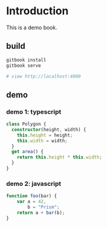 # Introduction

This is a demo book.

## build

```bash
gitbook install
gitbook serve

# view http://localhost:4000
```

## demo

### demo 1: typescript

```typescript
class Polygon {
  constructor(height, width) {
    this.height = height;
    this.width = width;
  }
  get area() {
    return this.height * this.width;
  }
}
```

### demo 2: javascript

```javascript
function foo(bar) {
    var a = 42,
        b = "Prism";
    return a + bar(b);
}
```

